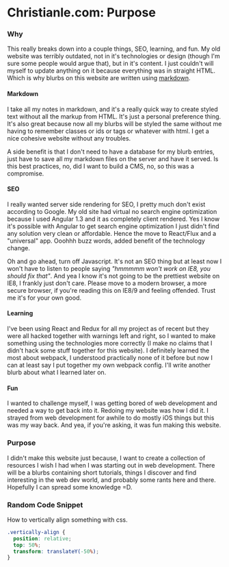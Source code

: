 # Christianle.com: Purpose
<!---
Why I rebuilt my website, again, and the reasoning behind my technology choices.
-->

### Why

This really breaks down into a couple things, SEO, learning, and fun. My old
website was terribly outdated, not in it's technologies or design (though I'm
sure some people would argue that), but in it's content. I just couldn't will
myself to update anything on it because everything was in straight HTML. Which
is why blurbs on this website are written using
[markdown](https://goo.gl/Rl2gCB).

#### Markdown

I take all my notes in markdown, and it's a really quick way to create styled
text without all the markup from HTML. It's just a personal preference thing.
It's also great because now all my blurbs will be styled the same without me
having to remember classes or ids or tags or whatever with html. I get a nice
cohesive website without any troubles.

A side benefit is that I don't need to have a database for my blurb
entries, just have to save all my markdown files on the server and have it
served. Is this best practices, no, did I want to build a CMS, no, so this was
a compromise.

#### SEO

I really wanted server side rendering for SEO, I pretty much don't exist
according to Google. My old site had virtual no search engine optimization
because I used Angular 1.3 and it as completely client rendered. Yes I know it's
possible with Angular to get search engine optimization I just didn't find any
solution very clean or affordable. Hence the move to React/Flux and a
"universal" app. Ooohhh buzz words, added benefit of the technology change.

Oh and go ahead, turn off Javascript. It's not an SEO thing but at least now I
won't have to listen to people saying
*"hmmmmm won't work on IE8, you should fix that"*. And yea I know it's not
going to be the prettiest website on IE8, I frankly just don't care. Please
move to a modern browser, a more secure browser, if you're reading this on IE8/9
and feeling offended. Trust me it's for your own good.

#### Learning

I've been using React and Redux for all my project as of recent but they were
all hacked together with warnings left and right, so I wanted to make something
using the technologies more correctly (I make no claims that I didn't hack some
stuff together for this website). I definitely learned the most about webpack,
I understood practically none of it before but now I can at least say I put
together my own webpack config. I'll write another blurb about what I learned
later on.

#### Fun

I wanted to challenge myself, I was getting bored of web development and needed
a way to get back into it. Redoing my website was how I did it. I strayed from
web development for awhile to do mostly iOS things but this was my way back. And
yea, if you're asking, it was fun making this website.

### Purpose

I didn't make this website just because, I  want to create a collection of
resources I wish I had when I was starting out in web development. There will be
a blurbs containing short tutorials, things I discover and find interesting in
the web dev world, and probably some rants here and there. Hopefully I can
spread some knowledge =D.

### Random Code Snippet

How to vertically align something with css.

```css
.vertically-align {
  position: relative;
  top: 50%;
  transform: translateY(-50%);
}
```
